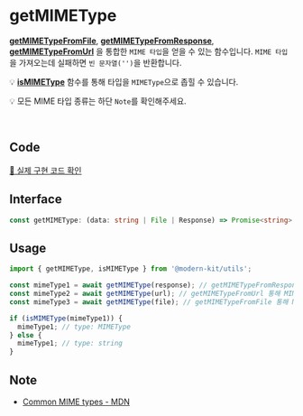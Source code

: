 # getMIMEType

**[getMIMETypeFromFile](https://modern-agile-team.github.io/modern-kit/docs/utils/file/getMIMETypeFromFile)**, **[getMIMETypeFromResponse](https://modern-agile-team.github.io/modern-kit/docs/utils/file/getMIMETypeFromResponse)**, **[getMIMETypeFromUrl](https://modern-agile-team.github.io/modern-kit/docs/utils/file/getMIMETypeFromUrl)** 을 통합한 `MIME 타입`을 얻을 수 있는 함수입니다. `MIME 타입`을 가져오는데 실패하면 `빈 문자열('')`을 반환합니다.

💡 **[isMIMEType](https://modern-agile-team.github.io/modern-kit/docs/utils/validator/isMIMEType)** 함수를 통해 타입을 `MIMEType`으로 좁힐 수 있습니다.

💡 모든 MIME 타입 종류는 하단 `Note`를 확인해주세요.

<br />

## Code
[🔗 실제 구현 코드 확인](https://github.com/modern-agile-team/modern-kit/blob/main/packages/utils/src/file/getMIMEType/index.ts)

## Interface
```ts title="typescript"
const getMIMEType: (data: string | File | Response) => Promise<string>
```

## Usage
```ts title="typescript"
import { getMIMEType, isMIMEType } from '@modern-kit/utils';

const mimeType1 = await getMIMEType(response); // getMIMETypeFromResponse를 통해 MIME Type을 얻음
const mimeType2 = await getMIMEType(url); // getMIMETypeFromUrl 통해 MIME Type을 얻음
const mimeType3 = await getMIMEType(file); // getMIMETypeFromFile 통해 MIME Type을 얻음

if (isMIMEType(mimeType1)) {
  mimeType1; // type: MIMEType
} else {
  mimeType1; // type: string
}
```

## Note
- [Common MIME types - MDN](https://developer.mozilla.org/en-US/docs/Web/HTTP/Basics_of_HTTP/MIME_types/Common_types)
